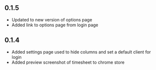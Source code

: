 ## 0.1.5
- Updated to new version of options page
- Added link to options page from login page

## 0.1.4
- Added settings page used to hide columns and set a default client for login
- Added preview screenshot of timesheet to chrome store
